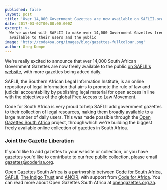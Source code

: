 ```yaml
---
published: false
layout: post
title: 'Over 14,000 Government Gazettes are now available on SAFLII.org'
date: 2017-03-02T00:00:00.000Z
excerpt: >-
  We've worked with SAFLII to make over 14,000 Government Gazettes freely
  available to their users and the public
image: 'http://code4sa.org/images/blog/gazettes-fullcolour.png'
author: Greg Kempe
---
```

We're really excited to announce that over 14,000 South African Government Gazettes are now freely available to the public [on SAFLII's website](http://www.saflii.org/content/south-africa-index), with more gazettes being added daily.

SAFLII, the Southern African Legal Information Institute, is an online repository of legal information that aims to promote the rule of law and judicial accountability by publishing legal material for open access in line with the objectives of the global Free Access to Law Movement.

Code for South Africa is very proud to help SAFLII add government gazettes to their collection of legal resources, making them broadly available to a large number of daily users. This was made possible through the [Open Gazettes South Africa](http://opengazettes.org.za) project, through which we're building the biggest freely available online collection of gazettes in South Africa. 

### Joint the Gazette Liberation

If you'd like to add gazettes to your website or collection, or you have gazettes you'd like to contribute to our free public collection, please email [gazettes@code4sa.org](mailto:gazettes@code4sa.org).

Open Gazettes South Africa is a partnership between [Code for South Africa](http://code4sa.org), [SAFLII](http://www.saflii.org), [The Indigo Trust](https://indigotrust.org.uk/) and [ANCIR](https://investigativecenters.org/), with support from [Code for Africa](https://codeforafrica.org/). You can read more about Open Gazettes South Africa at [opengazettes.org.za](http://opengazettes.org.za/).